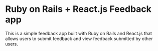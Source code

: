 # Ruby on Rails + React.js Feedback app

This is a simple feedback app built with Ruby on Rails and React.js that allows users to submit feedback and view feedback submitted by other users.
